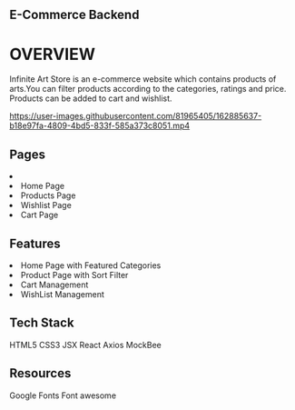 ## E-Commerce Backend

<h1>OVERVIEW </h1>
<p>Infinite Art Store is an e-commerce website which contains products of arts.You can filter products according to the categories, ratings and price.
Products can be added to cart and wishlist.</p>

https://user-images.githubusercontent.com/81965405/162885637-b18e97fa-4809-4bd5-833f-585a373c8051.mp4

<h2> Pages </h2>
<li>
  <li>Home Page</li>
  <li>Products Page</li>
  <li>Wishlist Page</li>
  <li>Cart Page</li>
</li>

<h2> Features </h2>
<li>Home Page with Featured Categories</li>
<li>Product Page with Sort  Filter </li>
<li>Cart Management</li>
<li>WishList Management</li>

<h2>Tech Stack</h2>
HTML5
CSS3
JSX
React
Axios
MockBee

<h2> Resources </h2>
Google Fonts
Font awesome



